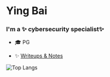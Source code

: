 # Ying Bai
### I'm a ✨ cybersecurity specialist✨ 
- 🎓 PG
<!-- - 🌱 [Ying's Blog](https://miranda-bai.github.io/ying-blog/) -->
- ✨ [Writeups & Notes](https://miranda-bai.github.io/)




![Top Langs](https://github-readme-stats.vercel.app/api/top-langs/?username=Miranda-Bai&hide=Jupyter%20Notebook&layout=compact&langs_count=10)
